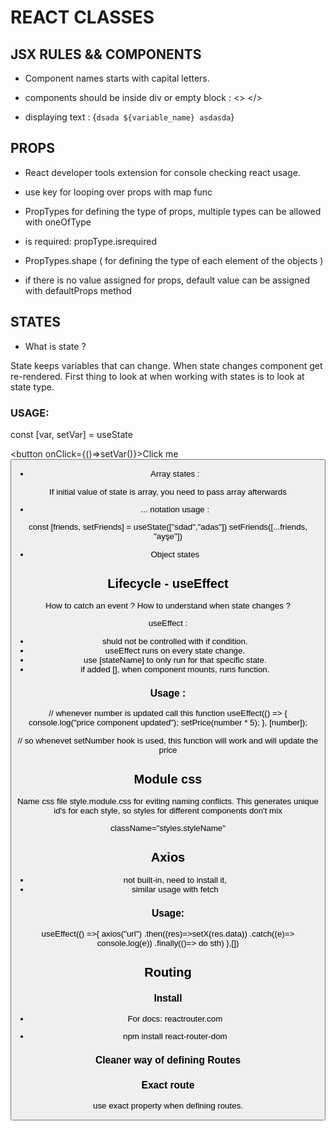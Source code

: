 # REACT CLASSES

## JSX RULES && COMPONENTS

- Component names starts with capital letters.

- components should be inside div or empty block : <> </>

- displaying text : {`dsada ${variable_name} asdasda`}

## PROPS

- React developer tools extension for console checking react usage.

- use key for looping over props with map func

- PropTypes for defining the type of props, multiple types can be allowed with oneOfType

* is required: propType.isrequired

* PropTypes.shape ( for defining the type of each element of the objects )

* if there is no value assigned for props, default value can be assigned with defaultProps method

## STATES

- What is state ?

State keeps variables that can change.
When state changes component get re-rendered.
First thing to look at when working with states is to look at state type.

### USAGE:

const [var, setVar] = useState

<button onClick={()=>setVar()}>Click me <button/>

- Array states :

If initial value of state is array, you need to pass array afterwards

- ... notation usage :

const [friends, setFriends] = useState(["sdad","adas"])
setFriends([...friends, "ayşe"])

- Object states

## Lifecycle - useEffect

How to catch an event ? How to understand when state changes ?

useEffect :

- shuld not be controlled with if condition.
- useEffect runs on every state change.
- use [stateName] to only run for that specific state.
- if added [], when component mounts, runs function.

### Usage :

// whenever number is updated call this function
useEffect(() => {
console.log("price component updated");
setPrice(number \* 5);
}, [number]);

// so whenevet setNumber hook is used, this function will work and will update the price

## Module css

Name css file style.module.css for eviting naming conflicts.
This generates unique id's for each style, so styles for different components don't mix

className="styles.styleName"

## Axios

- not built-in, need to install it,
- similar usage with fetch

### Usage:

useEffect(() =>{
axios("url")
.then((res)=>setX(res.data))
.catch((e)=> console.log(e))
.finally(()=> do sth)
},[])

## Routing

### Install

- For docs: reactrouter.com

- npm install react-router-dom

### Cleaner way of defining Routes

<Route path="/a" component="A"/>

### Exact route

use exact property when defining routes.
